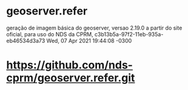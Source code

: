 # geoserver.refer
geração de imagem básica do geoserver, versao 2.19.0 a partir do site oficial, para uso do NDS da CPRM, 
c3b13b5a-97f2-11eb-935a-eb46534d3a73 Wed, 07 Apr 2021 19:44:08 -0300
# https://github.com/nds-cprm/geoserver.refer.git
